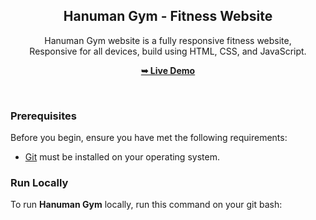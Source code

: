 <div align="center">


  <h2 align="center">Hanuman Gym - Fitness Website</h2>

  Hanuman Gym website is a fully responsive fitness website, <br />Responsive for all devices, build using HTML, CSS, and JavaScript.

  <a href="https://hanumangym.github.io/HanumanGym/"><strong>➥ Live Demo</strong></a>

</div>

<br />

### Prerequisites

Before you begin, ensure you have met the following requirements:

* [Git](https://git-scm.com/downloads "Download Git") must be installed on your operating system.

### Run Locally

To run **Hanuman Gym** locally, run this command on your git bash:

